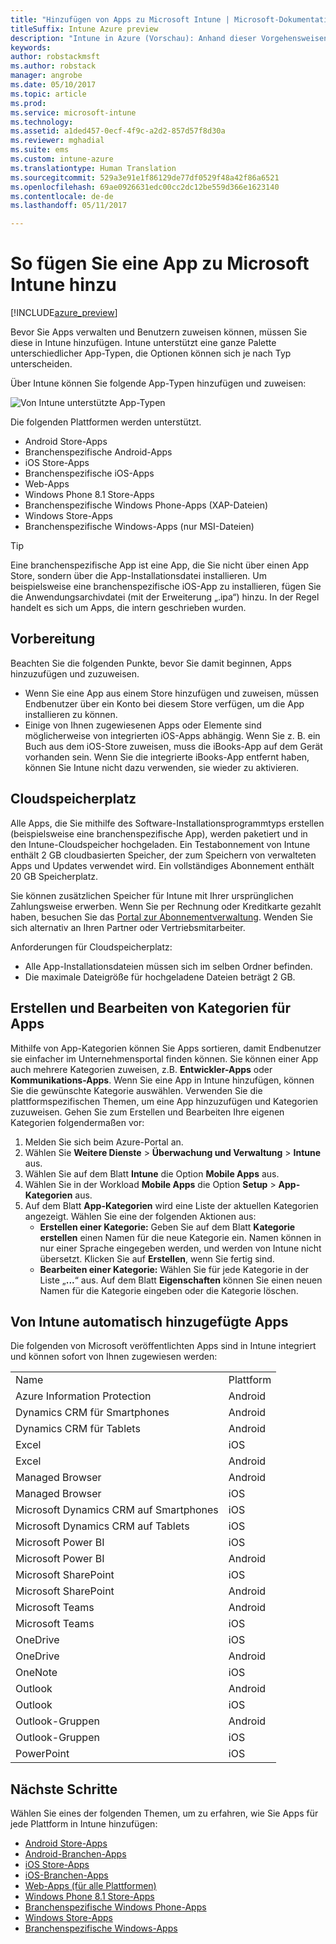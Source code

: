 ```yaml
---
title: "Hinzufügen von Apps zu Microsoft Intune | Microsoft-Dokumentation"
titleSuffix: Intune Azure preview
description: "Intune in Azure (Vorschau): Anhand dieser Vorgehensweisen können Sie Ihre Apps in Intune für die Zuweisung zu Benutzern und Geräten vorbereiten. "
keywords: 
author: robstackmsft
ms.author: robstack
manager: angrobe
ms.date: 05/10/2017
ms.topic: article
ms.prod: 
ms.service: microsoft-intune
ms.technology: 
ms.assetid: a1ded457-0ecf-4f9c-a2d2-857d57f8d30a
ms.reviewer: mghadial
ms.suite: ems
ms.custom: intune-azure
ms.translationtype: Human Translation
ms.sourcegitcommit: 529a3e91e1f86129de77df0529f48a42f86a6521
ms.openlocfilehash: 69ae0926631edc00cc2dc12be559d366e1623140
ms.contentlocale: de-de
ms.lasthandoff: 05/11/2017

---
```


# <a name="how-to-add-an-app-to-microsoft-intune"></a>So fügen Sie eine App zu Microsoft Intune hinzu

[!INCLUDE[azure_preview](../includes/azure_preview.md)]

Bevor Sie Apps verwalten und Benutzern zuweisen können, müssen Sie diese in Intune hinzufügen. Intune unterstützt eine ganze Palette unterschiedlicher App-Typen, die Optionen können sich je nach Typ unterscheiden.

Über Intune können Sie folgende App-Typen hinzufügen und zuweisen:

![Von Intune unterstützte App-Typen](./media/app-types.png)

Die folgenden Plattformen werden unterstützt.

- Android Store-Apps
- Branchenspezifische Android-Apps
- iOS Store-Apps
- Branchenspezifische iOS-Apps
- Web-Apps
- Windows Phone 8.1 Store-Apps
- Branchenspezifische Windows Phone-Apps (XAP-Dateien)
- Windows Store-Apps
- Branchenspezifische Windows-Apps (nur MSI-Dateien)

>[!TIP]
> Eine branchenspezifische App ist eine App, die Sie nicht über einen App Store, sondern über die App-Installationsdatei installieren. Um beispielsweise eine branchenspezifische iOS-App zu installieren, fügen Sie die Anwendungsarchivdatei (mit der Erweiterung „.ipa“) hinzu. In der Regel handelt es sich um Apps, die intern geschrieben wurden.

## <a name="before-you-start"></a>Vorbereitung

Beachten Sie die folgenden Punkte, bevor Sie damit beginnen, Apps hinzuzufügen und zuzuweisen.

- Wenn Sie eine App aus einem Store hinzufügen und zuweisen, müssen Endbenutzer über ein Konto bei diesem Store verfügen, um die App installieren zu können.
- Einige von Ihnen zugewiesenen Apps oder Elemente sind möglicherweise von integrierten iOS-Apps abhängig. Wenn Sie z. B. ein Buch aus dem iOS-Store zuweisen, muss die iBooks-App auf dem Gerät vorhanden sein. Wenn Sie die integrierte iBooks-App entfernt haben, können Sie Intune nicht dazu verwenden, sie wieder zu aktivieren.

## <a name="cloud-storage-space"></a>Cloudspeicherplatz
Alle Apps, die Sie mithilfe des Software-Installationsprogrammtyps erstellen (beispielsweise eine branchenspezifische App), werden paketiert und in den Intune-Cloudspeicher hochgeladen. Ein Testabonnement von Intune enthält 2 GB cloudbasierten Speicher, der zum Speichern von verwalteten Apps und Updates verwendet wird. Ein vollständiges Abonnement enthält 20 GB Speicherplatz.

Sie können zusätzlichen Speicher für Intune mit Ihrer ursprünglichen Zahlungsweise erwerben.  Wenn Sie per Rechnung oder Kreditkarte gezahlt haben, besuchen Sie das [Portal zur Abonnementverwaltung](https://portal.office.com/adminportal/home?switchtomodern=true#/subscriptions).  Wenden Sie sich alternativ an Ihren Partner oder Vertriebsmitarbeiter.

Anforderungen für Cloudspeicherplatz:

-   Alle App-Installationsdateien müssen sich im selben Ordner befinden.
-   Die maximale Dateigröße für hochgeladene Dateien beträgt 2 GB.

## <a name="how-to-create-and-edit-categories-for-apps"></a>Erstellen und Bearbeiten von Kategorien für Apps

Mithilfe von App-Kategorien können Sie Apps sortieren, damit Endbenutzer sie einfacher im Unternehmensportal finden können. Sie können einer App auch mehrere Kategorien zuweisen, z.B. **Entwickler-Apps** oder **Kommunikations-Apps**.
Wenn Sie eine App in Intune hinzufügen, können Sie die gewünschte Kategorie auswählen. Verwenden Sie die plattformspezifischen Themen, um eine App hinzuzufügen und Kategorien zuzuweisen. Gehen Sie zum Erstellen und Bearbeiten Ihre eigenen Kategorien folgendermaßen vor:

1. Melden Sie sich beim Azure-Portal an.
2. Wählen Sie **Weitere Dienste** > **Überwachung und Verwaltung** > **Intune** aus.
3. Wählen Sie auf dem Blatt **Intune** die Option **Mobile Apps** aus.
4. Wählen Sie in der Workload **Mobile Apps** die Option **Setup** > **App-Kategorien** aus.
5. Auf dem Blatt **App-Kategorien** wird eine Liste der aktuellen Kategorien angezeigt. Wählen Sie eine der folgenden Aktionen aus:
    - **Erstellen einer Kategorie:** Geben Sie auf dem Blatt **Kategorie erstellen** einen Namen für die neue Kategorie ein. Namen können in nur einer Sprache eingegeben werden, und werden von Intune nicht übersetzt. Klicken Sie auf **Erstellen**, wenn Sie fertig sind.
    - **Bearbeiten einer Kategorie:** Wählen Sie für jede Kategorie in der Liste „**...**“ aus. Auf dem Blatt **Eigenschaften** können Sie einen neuen Namen für die Kategorie eingeben oder die Kategorie löschen.


## <a name="apps-added-automatically-by-intune"></a>Von Intune automatisch hinzugefügte Apps

Die folgenden von Microsoft veröffentlichten Apps sind in Intune integriert und können sofort von Ihnen zugewiesen werden:

|||
|-|-|
|Name|Plattform|App-Typ|
|Azure Information Protection|Android|Verwaltete Android Store-App|
|Dynamics CRM für Smartphones|Android|Verwaltete Android Store-App|
|Dynamics CRM für Tablets|Android|Verwaltete Android Store-App|
|Excel|iOS|Verwaltete iOS Store-App|
|Excel|Android|Verwaltete Android Store-App|
|Managed Browser|Android|Verwaltete Android Store-App|
|Managed Browser|iOS|Verwaltete iOS Store-App|
|Microsoft Dynamics CRM auf Smartphones|iOS|Verwaltete iOS Store-App|
|Microsoft Dynamics CRM auf Tablets|iOS|Verwaltete iOS Store-App|
|Microsoft Power BI|iOS|Verwaltete iOS Store-App|
|Microsoft Power BI|Android|Verwaltete Android Store-App|
|Microsoft SharePoint|iOS|Verwaltete iOS Store-App|
|Microsoft SharePoint|Android|Verwaltete Android Store-App|
|Microsoft Teams|Android|Verwaltete Android Store-App|
|Microsoft Teams|iOS|Verwaltete iOS Store-App|
|OneDrive|iOS|Verwaltete iOS Store-App|
|OneDrive|Android|Verwaltete Android Store-App|
|OneNote|iOS|Verwaltete iOS Store-App|
|Outlook|Android|Verwaltete Android Store-App|
|Outlook|iOS|Verwaltete iOS Store-App|
|Outlook-Gruppen|Android|Verwaltete Android Store-App|
|Outlook-Gruppen|iOS|Verwaltete iOS Store-App|
|PowerPoint|iOS|Verwaltete iOS Store-App|

## <a name="next-steps"></a>Nächste Schritte

Wählen Sie eines der folgenden Themen, um zu erfahren, wie Sie Apps für jede Plattform in Intune hinzufügen:

- [Android Store-Apps](android-store-app.md)
- [Android-Branchen-Apps](android-lob-app.md)
- [iOS Store-Apps](ios-store-app.md)
- [iOS-Branchen-Apps](ios-lob-app.md)
- [Web-Apps (für alle Plattformen)](web-app.md)
- [Windows Phone 8.1 Store-Apps](windows-phone-8-1-store-app.md)
- [Branchenspezifische Windows Phone-Apps](windows-phone-line-of-business-app.md)
- [Windows Store-Apps](windows-store-app.md)
- [Branchenspezifische Windows-Apps](windows-line-of-business-app.md)

